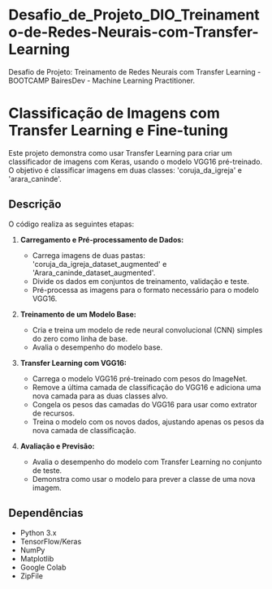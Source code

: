 # Desafio_de_Projeto_DIO_Treinamento-de-Redes-Neurais-com-Transfer-Learning
Desafio de Projeto: Treinamento de Redes Neurais com Transfer Learning - BOOTCAMP BairesDev - Machine Learning Practitioner.

# Classificação de Imagens com Transfer Learning e Fine-tuning

Este projeto demonstra como usar Transfer Learning para criar um classificador de imagens com Keras, usando o modelo VGG16 pré-treinado. O objetivo é classificar imagens em duas classes: 'coruja_da_igreja' e 'arara_caninde'.


## Descrição

O código realiza as seguintes etapas:

1. **Carregamento e Pré-processamento de Dados:**
   - Carrega imagens de duas pastas: 'coruja_da_igreja_dataset_augmented' e 'Arara_caninde_dataset_augmented'.
   - Divide os dados em conjuntos de treinamento, validação e teste.
   - Pré-processa as imagens para o formato necessário para o modelo VGG16.

2. **Treinamento de um Modelo Base:**
   - Cria e treina um modelo de rede neural convolucional (CNN) simples do zero como linha de base.
   - Avalia o desempenho do modelo base.

3. **Transfer Learning com VGG16:**
   - Carrega o modelo VGG16 pré-treinado com pesos do ImageNet.
   - Remove a última camada de classificação do VGG16 e adiciona uma nova camada para as duas classes alvo.
   - Congela os pesos das camadas do VGG16 para usar como extrator de recursos.
   - Treina o modelo com os novos dados, ajustando apenas os pesos da nova camada de classificação.

4. **Avaliação e Previsão:**
   - Avalia o desempenho do modelo com Transfer Learning no conjunto de teste.
   - Demonstra como usar o modelo para prever a classe de uma nova imagem.


## Dependências

- Python 3.x
- TensorFlow/Keras
- NumPy
- Matplotlib
- Google Colab
- ZipFile
